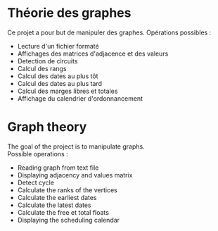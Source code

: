 # Théorie des graphes
Ce projet a pour but de manipuler des graphes.
Opérations possibles :
* Lecture d'un fichier formaté
* Affichages des matrices d'adjacence et des valeurs
* Detection de circuits
* Calcul des rangs
* Calcul des dates au plus tôt
* Calcul des dates au plus tard
* Calcul des marges libres et totales
* Affichage du calendrier d'ordonnancement

# Graph theory
The goal of the project is to manipulate graphs.  
Possible operations :
* Reading graph from text file
* Displaying adjacency and values matrix
* Detect cycle
* Calculate the ranks of the vertices
* Calculate the earliest dates
* Calculate the latest dates
* Calculate the free et total floats
* Displaying the scheduling calendar



